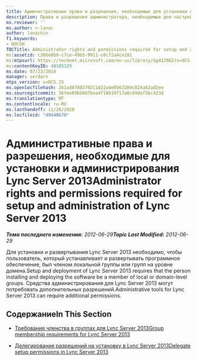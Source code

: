 ```yaml
---
title: Административные права и разрешения, необходимые для установки и администрирования
description: Права и разрешения администратора, необходимые для настройки и администрирования.
ms.reviewer: ''
ms.author: v-lanac
author: lanachin
f1.keywords:
- NOCSH
TOCTitle: Administrator rights and permissions required for setup and administration
ms:assetid: c386e8b9-c7ce-49b5-9911-c0cf2a4ce181
ms:mtpsurl: https://technet.microsoft.com/en-us/library/Gg412962(v=OCS.15)
ms:contentKeyID: 48185329
ms.date: 07/23/2014
manager: serdars
mtps_version: v=OCS.15
ms.openlocfilehash: 2b1ad87d0370211d22a4e0563289c824a62ad2ee
ms.sourcegitcommit: 36fee89bb887bea4f18b19f17a8c69daf5bc423d
ms.translationtype: MT
ms.contentlocale: ru-RU
ms.lasthandoff: 11/26/2020
ms.locfileid: "49440670"
---
```

# <a name="administrator-rights-and-permissions-required-for-setup-and-administration-of-lync-server-2013"></a><span data-ttu-id="33712-103">Административные права и разрешения, необходимые для установки и администрирования Lync Server 2013</span><span class="sxs-lookup"><span data-stu-id="33712-103">Administrator rights and permissions required for setup and administration of Lync Server 2013</span></span>

<div data-xmlns="http://www.w3.org/1999/xhtml">

<div class="topic" data-xmlns="http://www.w3.org/1999/xhtml" data-msxsl="urn:schemas-microsoft-com:xslt" data-cs="https://msdn.microsoft.com/">

<div data-asp="https://msdn2.microsoft.com/asp">



</div>

<div id="mainSection">

<div id="mainBody"><span data-ttu-id="33712-104">

<span> </span></span><span class="sxs-lookup"><span data-stu-id="33712-104">

<span> </span></span></span>

<span data-ttu-id="33712-105">_**Тема последнего изменения:** 2012-06-29_</span><span class="sxs-lookup"><span data-stu-id="33712-105">_**Topic Last Modified:** 2012-06-29_</span></span>

<span data-ttu-id="33712-106">Для установки и развертывания Lync Server 2013 необходимо, чтобы пользователь, который устанавливает и развертывать программное обеспечение, был членом локальной группы или групп на уровне домена.</span><span class="sxs-lookup"><span data-stu-id="33712-106">Setup and deployment of Lync Server 2013 requires that the person installing and deploying the software be a member of local or domain-level groups.</span></span> <span data-ttu-id="33712-107">Средства администрирования для Lync Server 2013 могут потребовать дополнительных разрешений.</span><span class="sxs-lookup"><span data-stu-id="33712-107">Administrative tools for Lync Server 2013 can require additional permissions.</span></span>

<div>

## <a name="in-this-section"></a><span data-ttu-id="33712-108">Содержание</span><span class="sxs-lookup"><span data-stu-id="33712-108">In This Section</span></span>

  - [<span data-ttu-id="33712-109">Требования членства в группах для Lync Server 2013</span><span class="sxs-lookup"><span data-stu-id="33712-109">Group membership requirements for Lync Server 2013</span></span>](lync-server-2013-group-membership-requirements.md)

  - [<span data-ttu-id="33712-110">Делегирование разрешений на установку в Lync Server 2013</span><span class="sxs-lookup"><span data-stu-id="33712-110">Delegate setup permissions in Lync Server 2013</span></span>](lync-server-2013-delegate-setup-permissions.md)

<span data-ttu-id="33712-111"></div>

</div>

<span> </span>

</div>

</div>

</span><span class="sxs-lookup"><span data-stu-id="33712-111"></div>

</div>

<span> </span>

</div>

</div>

</span></span></div>


